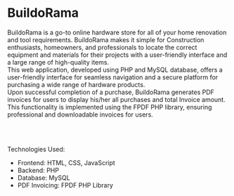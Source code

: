 # BuildoRama
BuildoRama is a go-to online hardware store for all of your home renovation and tool requirements. BuildoRama makes it simple for Construction enthusiasts, homeowners, and professionals to locate the correct equipment and materials for their projects with a user-friendly interface and a large range of high-quality items.
<br>
This web application, developed using PHP and MySQL database, offers a user-friendly interface for seamless navigation and a secure platform for purchasing a wide range of hardware products.
<br>
Upon successful completion of a purchase, BuildoRama generates PDF invoices for users to display his/her all purchases and total Invoice amount. This functionality is implemented using the FPDF PHP library, ensuring professional and downloadable invoices for users.

<br>
<br>

Technologies Used:
<ul>
<li> Frontend: HTML, CSS, JavaScript </li>
<li>Backend: PHP </li>
<li>Database: MySQL </li>
<li>PDF Invoicing: FPDF PHP Library </li>
</ul>

